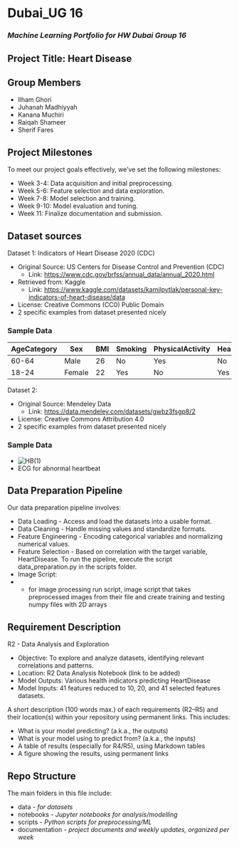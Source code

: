 # **Dubai_UG 16**
### *Machine Learning Portfolio for HW Dubai Group 16*

## Project Title: Heart Disease

## Group Members
  - Ilham Ghori
  - Juhanah Madhiyyah
  - Kanana Muchiri
  - Raiqah Shameer
  - Sherif Fares

## Project Milestones 
To meet our project goals effectively, we’ve set the following milestones:

- Week 3-4: Data acquisition and initial preprocessing.
- Week 5-6: Feature selection and data exploration.
- Week 7-8: Model selection and training.
- Week 9-10: Model evaluation and tuning.
- Week 11: Finalize documentation and submission.

## Dataset sources 
Dataset 1: Indicators of Heart Disease 2020 (CDC)
  - Original Source: US Centers for Disease Control and Prevention (CDC)
    - Link: https://www.cdc.gov/brfss/annual_data/annual_2020.html
  - Retrieved from: Kaggle
    - Link: https://www.kaggle.com/datasets/kamilpytlak/personal-key-indicators-of-heart-disease/data
  - License: Creative Commons (CC0) Public Domain
  - 2 specific examples from dataset presented nicely

### Sample Data
| AgeCategory | Sex   | BMI | Smoking | PhysicalActivity | HeartDisease |
|-------------|-------|-----|---------|------------------|--------------|
| 60-64       | Male  | 26  | No      | Yes             | No           |
| 18-24       | Female| 22  | Yes     | No              | Yes          |



Dataset 2:
  - Original Source: Mendeley Data
    - Link: https://data.mendeley.com/datasets/gwbz3fsgp8/2
  - License: Creative Commons Attribution 4.0
  - 2 specific examples from dataset presented nicely

### Sample Data
  - ![HB(1)](https://github.com/user-attachments/assets/c703769c-603d-4a81-83a4-dc626dcda858)
  - ECG for abnormal heartbeat


## Data Preparation Pipeline 
Our data preparation pipeline involves:

- Data Loading - Access and load the datasets into a usable format.
- Data Cleaning - Handle missing values and standardize formats.
- Feature Engineering - Encoding categorical variables and normalizing numerical values.
- Feature Selection - Based on correlation with the target variable, HeartDisease.
To run the pipeline, execute the script data_preparation.py in the scripts folder.
- Image Script:
- - for image processing run script, image script that takes preprocessed images from their file and create training and testing numpy files with 2D arrays 

## Requirement Description
R2 - Data Analysis and Exploration
- Objective: To explore and analyze datasets, identifying relevant correlations and patterns.
- Location: R2 Data Analysis Notebook (link to be added)
- Model Outputs: Various health indicators predicting HeartDisease
- Model Inputs: 41 features reduced to 10, 20, and 41 selected features datasets.

A short description (100 words max.) of each requirements (R2–R5) and their location(s) within your 
repository using permanent links. This includes:
 - What is your model predicting? (a.k.a., the outputs)
 - What is your model using to predict from? (a.k.a., the inputs)
 - A table of results (especially for R4/R5), using Markdown tables
 - A figure showing the results, using permanent links

## Repo Structure
The main folders in this file include:
  - data - *for datasets*
  - notebooks  - *Jupyter notebooks for analysis/modelling*
  - scripts - *Python scripts for preprocessing/ML*
  - documentation - *project documents and weekly updates, organized per week*

